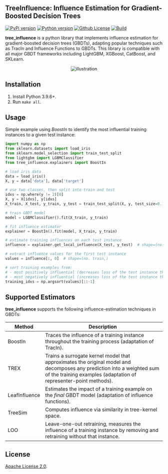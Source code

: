 TreeInfluence: Influence Estimation for Gradient-Boosted Decision Trees
---
[![PyPi version](https://img.shields.io/pypi/v/tree_influence)](https://pypi.org/project/tree_influence/)
[![Python version](https://img.shields.io/badge/python-3.7%20%7C%203.8%20%7C%203.9%20%7C%203.10-blue)](https://pypi.org/project/tree_influence/)
[![Github License](https://img.shields.io/badge/License-Apache%202.0-blue.svg)](https://github.com/jjbrophy47/tree_influence/blob/master/LICENSE)
[![Build](https://github.com/jjbrophy47/tree_influence/actions/workflows/wheels.yml/badge.svg?branch=v0.0.2)](https://github.com/jjbrophy47/tree_influence/actions/workflows/wheels.yml)

**tree_influence** is a python library that implements influence estimation for gradient-boosted decision trees (GBDTs), adapting popular techniques such as TracIn and Influence Functions to GBDTs. This library is compatible with all major GBDT frameworks including LightGBM, XGBoost, CatBoost, and SKLearn.

<p align="center">
	<img align="center" src="images/illustration.png" alt="illustration">
</p>

Installation
---
1. Install Python 3.9.6+.
2. Run `make all`.

<!--```shell
pip install tree_influence
```-->

Usage
---
Simple example using *BoostIn* to identify the most influential training instances to a given test instance:

```python
import numpy as np
from sklearn.datasets import load_iris
from sklearn.model_selection import train_test_split
from lightgbm import LGBMClassifier
from tree_influence.explainers import BoostIn

# load iris data
data = load_iris()
X, y = data['data'], data['target']

# use two classes, then split into train and test
idxs = np.where(y != 2)[0]
X, y = X[idxs], y[idxs]
X_train, X_test, y_train, y_test = train_test_split(X, y, test_size=0.1, random_state=1)

# train GBDT model
model = LGBMClassifier().fit(X_train, y_train)

# fit influence estimator
explainer = BoostIn().fit(model, X_train, y_train)

# estimate training influences on each test instance
influence = explainer.get_local_influence(X_test, y_test)  # shape=(no. train, no. test)

# extract influence values for the first test instance
values = influence[:, 0]  # shape=(no. train,)

# sort training examples from:
# - most positively influential (decreases loss of the test instance the most), to
# - most negatively influential (increases loss of the test instance the most)
training_idxs = np.argsort(values)[::-1]
```

Supported Estimators
---
**tree_influence** supports the following influence-estimation techniques in GBDTs:

| Method | Description |
| -------| ----------- |
| BoostIn | Traces the influence of a training instance throughout the training process (adaptation of TracIn). |
| TREX | Trains a surrogate kernel model that approximates the original model and decomposes any prediction into a weighted sum of the training examples (adaptation of representer-point methods). |
| LeafInfluence | Estimates the impact of a training example on the *final* GBDT model (adaptation of influence functions). |
| TreeSim | Computes influence via similarity in tree-kernel space. |
| LOO | Leave-one-out retraining, measures the influence of a training instance by removing and retraining without that instance.

License
---
[Apache License 2.0](https://github.com/jjbrophy47/tree_influence/blob/master/LICENSE).

<!--Reference
---
Brophy, Hammoudeh, and Lowd. [Adapting and Evaluating Influence-Estimation Methods for Gradient-Boosted Decision Trees](). arXiv 2022.

```
```-->